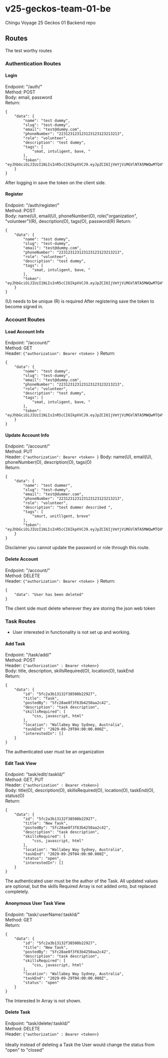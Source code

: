 # v25-geckos-team-01-be

Chingu Voyage 25 Geckos 01 Backend repo

## Routes

The test worthy routes

### Authentication Routes

#### Login

Endpoint: "/auth/" <br>
Method: POST <br>
Body: email, password <br>
Return:<br>

```
{
    "data": {
        "name": "test dummy",
        "slug": "test-dummy",
        "email": "test@dummy.com",
        "phoneNumber": "223123123123123123123213213",
        "role": "volunteer",
        "description": "test dummy",
        "tags": [
            "smat, intuligent, bave, "
        ],
        "token": "eyJhbGciOiJIUzI1NiIsInR5cCI6IkpXVCJ9.eyJpZCI6IjVmYjViMGVlNTA5MWQwMTQ4Y2YxZDdmYyIsIm5hbWUiOiJ0ZXN0IGR1bW15IiwiaWF0IjoxNjA1NzQyODMwLCJleHAiOjE2MDU3Nzg4MzB9.4hI4lC05BkbOE7OkhyFjH4gRHGCBXcUrAlqrusQTc6k"
    }
}
```

After logging in save the token on the client side.

#### Register

Endpoint: "/auth/register/" <br>
Method: POST <br>
Body: name(U), email(U), phoneNumber(O), role("organization", "volunteer")(R), description(O), tags(O), password(R)
Return: <br>

```
{
    "data": {
        "name": "test dummy",
        "slug": "test-dummy",
        "email": "test@dummy.com",
        "phoneNumber": "223123123123123123123213213",
        "role": "volunteer",
        "description": "test dummy",
        "tags": [
            "smat, intuligent, bave, "
        ],
        "token": "eyJhbGciOiJIUzI1NiIsInR5cCI6IkpXVCJ9.eyJpZCI6IjVmYjViMGVlNTA5MWQwMTQ4Y2YxZDdmYyIsIm5hbWUiOiJ0ZXN0IGR1bW15IiwiaWF0IjoxNjA1NzQyODMwLCJleHAiOjE2MDU3Nzg4MzB9.4hI4lC05BkbOE7OkhyFjH4gRHGCBXcUrAlqrusQTc6k"
    }
}
```

(U) needs to be unique
(R) is required
After registering save the token to become signed in.

### Account Routes

#### Load Account Info

Endpoint: "/account/" <br>
Method: GET <br>
Header: `{"authorization": Bearer <token> }`
Return:

```
{
    "data": {
        "name": "test dummy",
        "slug": "test-dummy",
        "email": "test@dummy.com",
        "phoneNumber": "223123123123123123123213213",
        "role": "volunteer",
        "description": "test dummy",
        "tags": [
            "smat, intuligent, bave, "
        ],
        "token": "eyJhbGciOiJIUzI1NiIsInR5cCI6IkpXVCJ9.eyJpZCI6IjVmYjViMGVlNTA5MWQwMTQ4Y2YxZDdmYyIsIm5hbWUiOiJ0ZXN0IGR1bW15IiwiaWF0IjoxNjA1NzQyODMwLCJleHAiOjE2MDU3Nzg4MzB9.4hI4lC05BkbOE7OkhyFjH4gRHGCBXcUrAlqrusQTc6k"
    }
}
```

#### Update Account Info

Endpoint: "/account/" <br>
Method: PUT <br>
Header: `{"authorization": Bearer <token> }`
Body: name(U), email(U), phoneNumber(O), description(O), tags(O) <br>
Return:

```
{
    "data": {
        "name": "test dummer",
        "slug": "test-dummy",
        "email": "test@dummer.com",
        "phoneNumber": "223123123123123123123213213",
        "role": "volunteer",
        "description": "test dummer described ",
        "tags": [
            "smurt, unitllgent, breve"
        ],
        "token": "eyJhbGciOiJIUzI1NiIsInR5cCI6IkpXVCJ9.eyJpZCI6IjVmYjViMGVlNTA5MWQwMTQ4Y2YxZDdmYyIsIm5hbWUiOiJ0ZXN0IGR1bW1lciIsImlhdCI6MTYwNTc0MzA4MiwiZXhwIjoxNjA1Nzc5MDgyfQ.VFiz9YeaI__6gh3Q59kLNfMeXCTLP4Dhyxy748P_zoI"
    }
}
```

Disclaimer you cannot update the password or role through this route.

#### Delete Account

Endpoint: "/account/" <br>
Method: DELETE <br>
Header: `{"authorization": Bearer <token> }`
Return:

```
{
    "data": "User has been deleted"
}
```

The client side must delete wherever they are storing the json web token


### Task Routes
* User interested in functionality is not set up and working. 

#### Add Task

Endpoint: "/task/add/" <br>
Method: POST <br>
Header: `{"authorization" : Bearer <token>}` <br>
Body: title, description, skillsRequired(O), location(O), taskEnd <br>
Return:
```
{
    "data": {
        "id": "5fc2a3b13132f38508b22927",
        "title": "Task",
        "postedBy": "5fc28ae8f3f63b4250aa2c42",
        "description": "task description",
        "skillsRequired": [
            "css, javascript, html"
        ],
        "location": "Wallabey Way Sydney, Australia",
        "taskEnd": "2029-09-29T04:00:00.000Z",
        "interestedIn": []
    }
}
```
The authenticated user must be an organization

#### Edit Task View

Endpoint: "task/edit/:taskId/" <br>
Method: GET, PUT <br>
Header: `{"authorization" : Bearer <token>}` <br>
Body: title(O), description(O), skillsRequired(O), location(O), taskEnd(O), status(O) <br>
Return: 
```
{
    "data": {
        "id": "5fc2a3b13132f38508b22927",
        "title": "New Task",
        "postedBy": "5fc28ae8f3f63b4250aa2c42",
        "description": "task description",
        "skillsRequired": [
            "css, javascript, html"
        ],
        "location": "Wallabey Way Sydney, Australia",
        "taskEnd": "2029-09-29T04:00:00.000Z",
        "status": "open",
        "interestedIn": []
    }
}
```
The authenticated user must be the author of the Task. All updated values are optional, but the skills Required Array is not added onto, but replaced completely.  

#### Anonymous User Task View

Endpoint: "task/:userName/:taskId/" <br>
Method: GET <br>
Return: 
```
{
    "data": {
        "id": "5fc2a3b13132f38508b22927",
        "title": "New Task",
        "postedBy": "5fc28ae8f3f63b4250aa2c42",
        "description": "task description",
        "skillsRequired": [
            "css, javascript, html"
        ],
        "location": "Wallabey Way Sydney, Australia",
        "taskEnd": "2029-09-29T04:00:00.000Z",
        "status": "open"
    }
}
```
The Interested In Array is not shown.

#### Delete Task

Endpoint: "task/delete/:taskId/" <br>
Method: DELETE <br>
Header: `{"authorization" : Bearer <token>}` <br>
<br>
Ideally instead of deleting a Task the User would change the status from "open" to "closed"
